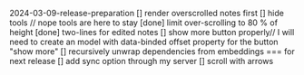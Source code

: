 2024-03-09-release-preparation
[] render overscrolled notes first
[] hide tools // nope tools are here to stay
[done] limit over-scrolling to 80 % of height
[done] two-lines for edited notes
[] show more button properly// I will need to create an model with data-binded offset property for the button "show more"
[] recursively unwrap dependencies from embeddings
=== for next release
[] add sync option through my server
[] scroll with arrows
